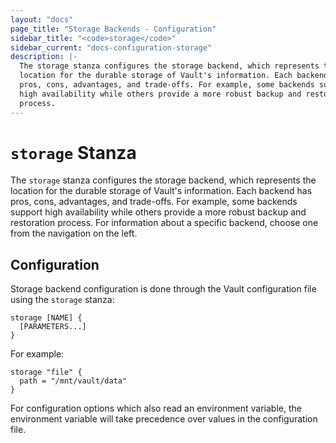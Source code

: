 ```yaml
---
layout: "docs"
page_title: "Storage Backends - Configuration"
sidebar_title: "<code>storage</code>"
sidebar_current: "docs-configuration-storage"
description: |-
  The storage stanza configures the storage backend, which represents the
  location for the durable storage of Vault's information. Each backend has
  pros, cons, advantages, and trade-offs. For example, some backends support
  high availability while others provide a more robust backup and restoration
  process.
---
```


# `storage` Stanza

The `storage` stanza configures the storage backend, which represents the
location for the durable storage of Vault's information. Each backend has pros,
cons, advantages, and trade-offs. For example, some backends support high
availability while others provide a more robust backup and restoration process.
For information about a specific backend, choose one from the navigation on the
left.

## Configuration

Storage backend configuration is done through the Vault configuration file using
the `storage` stanza:

```hcl
storage [NAME] {
  [PARAMETERS...]
}
```

For example:

```hcl
storage "file" {
  path = "/mnt/vault/data"
}
```

For configuration options which also read an environment variable, the
environment variable will take precedence over values in the configuration
file.
